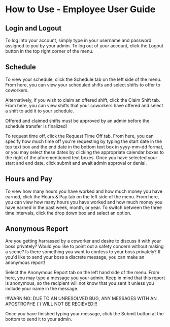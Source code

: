 # How to Use - Employee User Guide
## Login and Logout
To log into your account, simply type in your username and password assigned to you by your admin.
To log out of your account, click the Logout button in the top right corner of the menu.

## Schedule
To view your schedule, click the Schedule tab on the left side of the menu.
From here, you can view your scheduled shifts and select shifts to offer to coworkers.

Alternatively, if you wish to claim an offered shift, click the Claim Shift tab.
From here, you can view shifts that your coworkers have offered and select a shift to add it to your schedule.

Offered and claimed shifts must be approved by an admin before the schedule transfer is finalized!

To request time off, click the Request Time Off tab.
From here, you can specify how much time off you're requesting
by typing the start date in the top text box and the end date in the bottom text box
in yyyy-mm-dd format, or you may select these dates by clicking the appropriate calendar boxes
to the right of the aforementioned text boxes.  Once you have selected your start and end date,
click submit and await admin approval or denial.

## Hours and Pay
To view how many hours you have worked and how much money you have earned, click the Hours & Pay tab on the left side of the menu.
From here, you can view how many hours you have worked and how much money you have earned in the past week, month, or year.
To switch between the three time intervals, click the drop down box and select an option.

## Anonymous Report
Are you getting harrassed by a coworker and desire to discuss it with your boss privately?
Would you like to point out a safety concern without making a scene?
Is there something you want to confess to your boss privately?
If you'd like to send your boss a discrete message, you can make an anonymous report!

Select the Anonymous Report tab on the left hand side of the menu.
From here, you may type a message you your admin.  Keep in mind that this report is anonymous,
so the recipient will not know that you sent it unless you include your name in the message.

!!!WARNING: DUE TO AN UNRESOLVED BUG, ANY MESSAGES WITH AN APOSTROPHE (') WILL NOT BE RECIEVED!!!

Once you have finished typing your message, click the Submit button at the bottom to send it to your admin.

